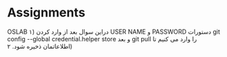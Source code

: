 # Assignments
OSLAB
۱) دراین سوال بعد از وارد کردن USER NAME و PASSWORD دستورات git config --global credential.helper store و بعد git pull
را وارد می کنیم تا اطلاعاتمان ذخیره شود.
۲)

